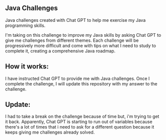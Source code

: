 ## Java Challenges

Java challenges created with Chat GPT to help me exercise my Java programming skills.

I'm taking on this challenge to improve my Java skills by asking Chat GPT to give me challenges from different themes. Each challenge will be progressively more difficult and come with tips on what I need to study to complete it, creating a comprehensive Java roadmap.

## How it works:

I have instructed Chat GPT to provide me with Java challenges. Once I complete the challenge, I will update this repository with my answer to the challenge.

## Update:

I had to take a break on the challenge because of time but, i'm trying to get it back.
Apparently, Chat GPT is starting to run out of variables because there's a lot of times that i need to ask for a different question because it keeps giving me challenges already solved.
